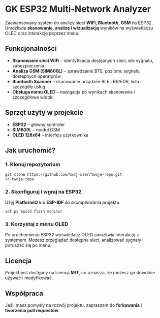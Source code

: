 # **GK ESP32 Multi-Network Analyzer**

Zaawansowany system do analizy sieci **WiFi, Bluetooth, GSM** na ESP32. Umożliwia **skanowanie, analizę i wizualizację** wyników na wyświetlaczu OLED oraz interakcję poprzez menu.

## **Funkcjonalności**
- **Skanowanie sieci WiFi** – identyfikacja dostępnych sieci, siła sygnału, zabezpieczenia  
- **Analiza GSM (SIM800L)** – sprawdzanie BTS, poziomu sygnału, dostępnych operatorów  
- **Bluetooth Scanner** – skanowanie urządzeń BLE i BR/EDR, lista i szczegóły usług  
- **Obsługa menu OLED** – nawigacja po wynikach skanowania i szczegółowe widoki  

## **Sprzęt użyty w projekcie**
- **ESP32** – główny kontroler  
- **SIM800L** – moduł GSM  
- **OLED 128x64** – interfejs użytkownika  

## **Jak uruchomić?**
### **1. Klonuj repozytorium**
```bash
git clone https://github.com/twoj-user/twoje-repo.git
cd twoje-repo
```
### **2. Skonfiguruj i wgraj na ESP32**
Użyj **PlatformIO** lub **ESP-IDF** do skompilowania projektu.  
```bash
idf.py build flash monitor
```
### **3. Korzystaj z menu OLED**
Po uruchomieniu ESP32 wyświetlacz OLED umożliwia interakcję z systemem. Możesz przeglądać dostępne sieci, analizować sygnały i poruszać się po menu.

## **Licencja**
Projekt jest dostępny na licencji **MIT**, co oznacza, że możesz go dowolnie używać i modyfikować.

## **Współpraca**
Jeśli masz pomysły na rozwój projektu, zapraszam do **forkowania i tworzenia pull requestów**.

